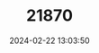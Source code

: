 ---
title: "21870"
category: "Thylogale brunii"
draft: false
date: 2024-02-22 13:03:50
languages:
  English: ["Dusky Wallaby", "Dusky Pademelon"]
---